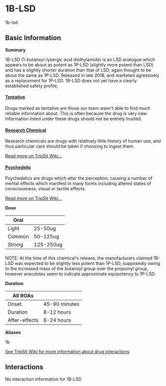 # 1B-LSD

1b-lsd

## Basic Information

**Summary**

1B-LSD (1-butanoyl-lysergic acid diethylamide) is an LSD analogue which appears to be about as potent as 1P-LSD (slightly more potent than LSD) and has a slightly shorter duration than that of LSD, again thought to be about the same as 1P-LSD. Released in late 2018, and marketed agressively as a replacement for 1P-LSD. 1B-LSD does not yet have a clearly established safety profile,

#### [Tentative](/category/tentative)

Drugs marked as tentative are those our team wasn't able to find much reliable information about. This is often because the drug is very new. Information listed under these drugs should not be entirely trusted.

#### [Research Chemical](/category/research-chemical)

Research chemicals are drugs with relatively little history of human use, and thus particular care should be taken if choosing to ingest them.

[Read more on TripSit Wiki...](#{category.wiki})

#### [Psychedelic](/category/psychedelic)

Psychedelics are drugs which alter the perception, causing a number of mental effects which manifest in many forms including altered states of consciousness, visual or tactile effects.

[Read more on TripSit Wiki...](#{category.wiki})

**Dose**

| Oral   |           |
| ------ | --------- |
| Light  | 25-50ug   |
| Common | 50-125ug  |
| Strong | 125-250ug |

#### 

 NOTE: At the time of this chemical's release, the manufacturers claimed 1B-LSD was expected to be slightly less potent than 1P-LSD, supposedly owing to the increased mass of the butanoyl group over the propionyl group, however anecdotes seem to indicate approximate equipotency to 1P-LSD.

**Duration**

| All ROAs      |               |
| ------------- | ------------- |
| Onset         | 45-90 minutes |
| Duration      | 8-12 hours    |
| After-effects | 6-24 hours    |

**Aliases**

1b  

[See TripSit Wiki for more information about drug interactions](http://combo.tripsit.me/)

## Interactions

No interaction information for 1B-LSD